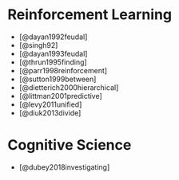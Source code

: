 # Reinforcement Learning

* [@dayan1992feudal]
* [@singh92]
* [@dayan1993feudal]
* [@thrun1995finding]
* [@parr1998reinforcement]
* [@sutton1999between]
* [@dietterich2000hierarchical]
* [@littman2001predictive]
* [@levy2011unified]
* [@diuk2013divide]

# Cognitive Science

* [@dubey2018investigating]
